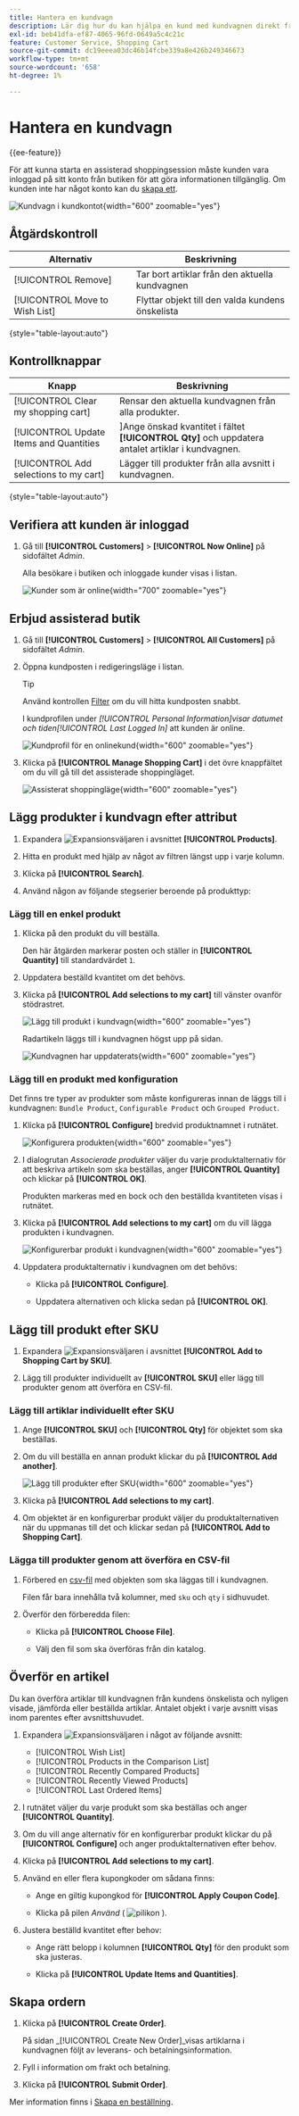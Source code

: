 ```yaml
---
title: Hantera en kundvagn
description: Lär dig hur du kan hjälpa en kund med kundvagnen direkt från administratören.
exl-id: beb41dfa-ef87-4065-96fd-0649a5c4c21c
feature: Customer Service, Shopping Cart
source-git-commit: dc19eeea03dc46b14fcbe339a8e426b249346673
workflow-type: tm+mt
source-wordcount: '658'
ht-degree: 1%

---
```


# Hantera en kundvagn

{{ee-feature}}

För att kunna starta en assisterad shoppingsession måste kunden vara inloggad på sitt konto från butiken för att göra informationen tillgänglig. Om kunden inte har något konto kan du [skapa ett](../customers/account-create.md).

![Kundvagn i kundkontot](./assets/customer-account-manage-cart-items.png){width="600" zoomable="yes"}

## Åtgärdskontroll

| Alternativ | Beskrivning |
|--- |--- |
| [!UICONTROL Remove] | Tar bort artiklar från den aktuella kundvagnen |
| [!UICONTROL Move to Wish List] | Flyttar objekt till den valda kundens önskelista |

{style="table-layout:auto"}

## Kontrollknappar

| Knapp | Beskrivning |
|--- |--- |
| [!UICONTROL Clear my shopping cart] | Rensar den aktuella kundvagnen från alla produkter. |
| [!UICONTROL Update Items and Quantities|]Ange önskad kvantitet i fältet **[!UICONTROL Qty]** och uppdatera antalet artiklar i kundvagnen. |
| [!UICONTROL Add selections to my cart] | Lägger till produkter från alla avsnitt i kundvagnen. |

{style="table-layout:auto"}

## Verifiera att kunden är inloggad

1. Gå till **[!UICONTROL Customers]** > **[!UICONTROL Now Online]** på sidofältet _Admin_.

   Alla besökare i butiken och inloggade kunder visas i listan.

   ![Kunder som är online](./assets/customers-now-online.png){width="700" zoomable="yes"}

## Erbjud assisterad butik

1. Gå till **[!UICONTROL Customers]** > **[!UICONTROL All Customers]** på sidofältet _Admin_.

1. Öppna kundposten i redigeringsläge i listan.

   >[!TIP]
   >
   >Använd kontrollen [Filter](../getting-started/admin-grid-controls.md) om du vill hitta kundposten snabbt.

   I kundprofilen under _[!UICONTROL Personal Information]_visar datumet och tiden_[!UICONTROL Last Logged In]_ att kunden är online.

   ![Kundprofil för en onlinekund](./assets/customer-account-manage-cart.png){width="600" zoomable="yes"}

1. Klicka på **[!UICONTROL Manage Shopping Cart]** i det övre knappfältet om du vill gå till det assisterade shoppingläget.

   ![Assisterat shoppingläge](./assets/customer-manage-shopping-cart.png){width="600" zoomable="yes"}

## Lägg produkter i kundvagn efter attribut

1. Expandera ![Expansionsväljaren](../assets/icon-display-expand.png) i avsnittet **[!UICONTROL Products]**.

1. Hitta en produkt med hjälp av något av filtren längst upp i varje kolumn.

1. Klicka på **[!UICONTROL Search]**.

1. Använd någon av följande stegserier beroende på produkttyp:

### Lägg till en enkel produkt

1. Klicka på den produkt du vill beställa.

   Den här åtgärden markerar posten och ställer in **[!UICONTROL Quantity]** till standardvärdet `1`.

1. Uppdatera beställd kvantitet om det behövs.

1. Klicka på **[!UICONTROL Add selections to my cart]** till vänster ovanför stödrastret.

   ![Lägg till produkt i kundvagn](./assets/customer-account-manage-cart-order-products.png){width="600" zoomable="yes"}

   Radartikeln läggs till i kundvagnen högst upp på sidan.

   ![Kundvagnen har uppdaterats](./assets/customer-account-manage-cart-update-cart.png){width="600" zoomable="yes"}

### Lägg till en produkt med konfiguration

Det finns tre typer av produkter som måste konfigureras innan de läggs till i kundvagnen: `Bundle Product`, `Configurable Product` och `Grouped Product`.

1. Klicka på **[!UICONTROL Configure]** bredvid produktnamnet i rutnätet.

   ![Konfigurera produkten](./assets/customer-account-manage-cart-order-configurable-product.png){width="600" zoomable="yes"}

1. I dialogrutan _Associerade produkter_ väljer du varje produktalternativ för att beskriva artikeln som ska beställas, anger **[!UICONTROL Quantity]** och klickar på **[!UICONTROL OK]**.

   Produkten markeras med en bock och den beställda kvantiteten visas i rutnätet.

1. Klicka på **[!UICONTROL Add selections to my cart]** om du vill lägga produkten i kundvagnen.

   ![Konfigurerbar produkt i kundvagnen](./assets/customer-account-manage-cart-order-configurable-product-cart.png){width="600" zoomable="yes"}

1. Uppdatera produktalternativ i kundvagnen om det behövs:

   - Klicka på **[!UICONTROL Configure]**.

   - Uppdatera alternativen och klicka sedan på **[!UICONTROL OK]**.

## Lägg till produkt efter SKU

1. Expandera ![Expansionsväljaren](../assets/icon-display-expand.png) i avsnittet **[!UICONTROL Add to Shopping Cart by SKU]**.

1. Lägg till produkter individuellt av **[!UICONTROL SKU]** eller lägg till produkter genom att överföra en CSV-fil.

### Lägg till artiklar individuellt efter SKU

1. Ange **[!UICONTROL SKU]** och **[!UICONTROL Qty]** för objektet som ska beställas.

1. Om du vill beställa en annan produkt klickar du på **[!UICONTROL Add another]**.

   ![Lägg till produkter efter SKU](./assets/customer-account-manage-cart-order-product-by-sku.png){width="600" zoomable="yes"}

1. Klicka på **[!UICONTROL Add selections to my cart]**.

1. Om objektet är en konfigurerbar produkt väljer du produktalternativen när du uppmanas till det och klickar sedan på **[!UICONTROL Add to Shopping Cart]**.

### Lägga till produkter genom att överföra en CSV-fil

1. Förbered en [csv-fil](../systems/data-csv.md) med objekten som ska läggas till i kundvagnen.

   Filen får bara innehålla två kolumner, med `sku` och `qty` i sidhuvudet.

1. Överför den förberedda filen:

   - Klicka på **[!UICONTROL Choose File]**.

   - Välj den fil som ska överföras från din katalog.

## Överför en artikel

Du kan överföra artiklar till kundvagnen från kundens önskelista och nyligen visade, jämförda eller beställda artiklar. Antalet objekt i varje avsnitt visas inom parentes efter avsnittshuvudet.

1. Expandera ![Expansionsväljaren](../assets/icon-display-expand.png) i något av följande avsnitt:

   - [!UICONTROL Wish List]
   - [!UICONTROL Products in the Comparison List]
   - [!UICONTROL Recently Compared Products]
   - [!UICONTROL Recently Viewed Products]
   - [!UICONTROL Last Ordered Items]

1. I rutnätet väljer du varje produkt som ska beställas och anger **[!UICONTROL Quantity]**.

1. Om du vill ange alternativ för en konfigurerbar produkt klickar du på **[!UICONTROL Configure]** och anger produktalternativen efter behov.

1. Klicka på **[!UICONTROL Add selections to my cart]**.

1. Använd en eller flera kupongkoder om sådana finns:

   - Ange en giltig kupongkod för **[!UICONTROL Apply Coupon Code]**.

   - Klicka på pilen _Använd_ ( ![pilikon](../assets/icon-apply-arrow.png) ).

1. Justera beställd kvantitet efter behov:

   - Ange rätt belopp i kolumnen **[!UICONTROL Qty]** för den produkt som ska justeras.

   - Klicka på **[!UICONTROL Update Items and Quantities]**.

## Skapa ordern

1. Klicka på **[!UICONTROL Create Order]**.

   På sidan _[!UICONTROL Create New Order]_visas artiklarna i kundvagnen följt av leverans- och betalningsinformation.

1. Fyll i information om frakt och betalning.

1. Klicka på **[!UICONTROL Submit Order]**.

Mer information finns i [Skapa en beställning](customer-account-create-order.md).
